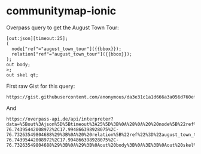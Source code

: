 # communitymap-ionic

Overpass query to get the August Town Tour:
```
[out:json][timeout:25];
(
  node["ref"="august_town_tour"]({{bbox}});
  relation["ref"="august_town_tour"]({{bbox}});
);
out body;
>;
out skel qt;
```

First raw Gist for this query:
```
https://gist.githubusercontent.com/anonymous/da3e31c1a1d666a3a056d760ef3d1fbb/raw/8d5e1c3d692df86591180453e88aec9e6b82e05c/overpass.geojson
```

And

```
https://overpass-api.de/api/interpreter?data=%5Bout%3Ajson%5D%5Btimeout%3A25%5D%3B%0A%28%0A%20%20node%5B%22ref%22%3D%22august_town_tour%22%5D%2817.990274527259178%2C-76.74395442008972%2C17.994866398928075%2C-76.73263549804688%29%3B%0A%20%20relation%5B%22ref%22%3D%22august_town_tour%22%5D%2817.990274527259178%2C-76.74395442008972%2C17.994866398928075%2C-76.73263549804688%29%3B%0A%29%3B%0Aout%20body%3B%0A%3E%3B%0Aout%20skel%20qt%3B
```
